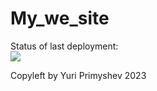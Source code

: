 # My_we_site


Status of last deployment:<br>
<img src="https://github.com/01Yura/My_web_site/workflows/deploy_website/badge.svg?branch=main"><br>


Copyleft by Yuri Primyshev 2023
